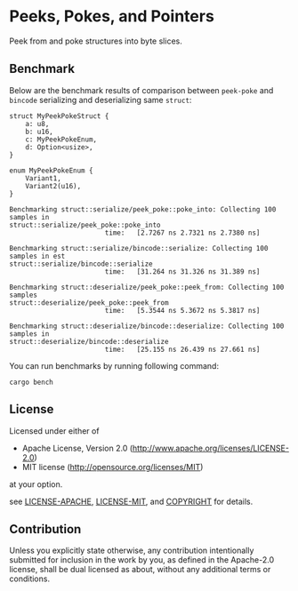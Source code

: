 # Peeks, Pokes, and Pointers

Peek from and poke structures into byte slices.

## Benchmark

Below are the benchmark results of comparison between `peek-poke` and `bincode` serializing and deserializing same `struct`:
```
struct MyPeekPokeStruct {
    a: u8,
    b: u16,
    c: MyPeekPokeEnum,
    d: Option<usize>,
}

enum MyPeekPokeEnum {
    Variant1,
    Variant2(u16),
}
```

```
Benchmarking struct::serialize/peek_poke::poke_into: Collecting 100 samples in                                                                                struct::serialize/peek_poke::poke_into
                        time:   [2.7267 ns 2.7321 ns 2.7380 ns]

Benchmarking struct::serialize/bincode::serialize: Collecting 100 samples in est                                                                                struct::serialize/bincode::serialize
                        time:   [31.264 ns 31.326 ns 31.389 ns]

Benchmarking struct::deserialize/peek_poke::peek_from: Collecting 100 samples                                                                                 struct::deserialize/peek_poke::peek_from
                        time:   [5.3544 ns 5.3672 ns 5.3817 ns]

Benchmarking struct::deserialize/bincode::deserialize: Collecting 100 samples in                                                                                struct::deserialize/bincode::deserialize
                        time:   [25.155 ns 26.439 ns 27.661 ns]
```

You can run benchmarks by running following command:
```
cargo bench
```

## License
[license]: #license

Licensed under either of
- Apache License, Version 2.0 (http://www.apache.org/licenses/LICENSE-2.0)
- MIT license (http://opensource.org/licenses/MIT)

at your option.

see [LICENSE-APACHE](LICENSE-APACHE), [LICENSE-MIT](LICENSE-MIT), and
[COPYRIGHT](COPYRIGHT) for details.

## Contribution
Unless you explicitly state otherwise, any contribution intentionally submitted for inclusion in the work by you, as
defined in the Apache-2.0 license, shall be dual licensed as about, without any additional terms or conditions.
